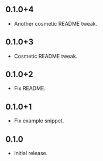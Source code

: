 ## 0.1.0+4

* Another cosmetic README tweak.

## 0.1.0+3

* Cosmetic README tweak.

## 0.1.0+2

* Fix README.

## 0.1.0+1

* Fix example snippet.

## 0.1.0

* Initial release.
